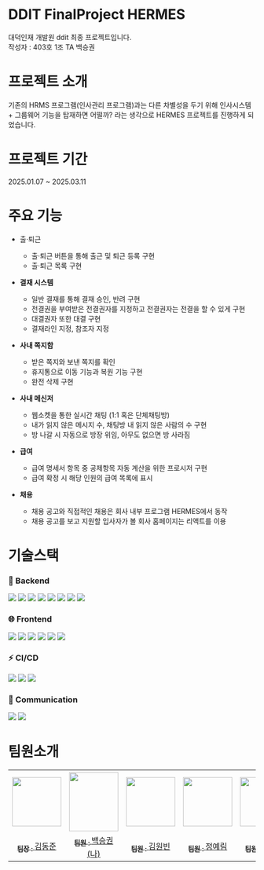# DDIT FinalProject HERMES
대덕인재 개발원 ddit 최종 프로젝트입니다.<br/>
작성자 : 403호 1조 TA 백승권

# 프로젝트 소개
기존의 HRMS 프로그램(인사관리 프로그램)과는 다른 차별성을 두기 위해 인사시스템 + 그룹웨어 기능을 탑재하면 어떨까? 라는 생각으로 HERMES 프로젝트를 진행하게 되었습니다.

# 프로젝트 기간
2025.01.07 ~ 2025.03.11

# **주요 기능**
- 출·퇴근
  - 출·퇴근 버튼을 통해 출근 및 퇴근 등록 구현
  - 출·퇴근 목록 구현
 
- **결재 시스템**
  - 일반 결재를 통해 결재 승인, 반려 구현
  - 전결권을 부여받은 전결권자를 지정하고 전결권자는 전결을 할 수 있게 구현
  - 대결권자 또한 대결 구현
  - 결재라인 지정, 참조자 지정
 
- **사내 쪽지함**
  - 받은 쪽지와 보낸 쪽지를 확인
  - 휴지통으로 이동 기능과 복원 기능 구현
  - 완전 삭제 구현
 
- **사내 메신저**
  - 웹소켓을 통한 실시간 채팅 (1:1 혹은 단체채팅방)
  - 내가 읽지 않은 메시지 수, 채팅방 내 읽지 않은 사람의 수 구현
  - 방 나갈 시 자동으로 방장 위임, 아무도 없으면 방 사라짐

- **급여**
  - 급여 명세서 항목 중 공제항목 자동 계산을 위한 프로시저 구현
  - 급여 확정 시 해당 인원의 급여 목록에 표시
 
- **채용**
  - 채용 공고와 직접적인 채용은 회사 내부 프로그램 HERMES에서 동작
  - 채용 공고를 보고 지원할 입사자가 볼 회사 홈페이지는 리액트를 이용
 
# 기술스택
### 🚀 Backend
<img src="https://img.shields.io/badge/springboot-6DB33F?style=for-the-badge&logo=spring&logoColor=white"> <img src="https://img.shields.io/badge/springsecurity-6DB33F?style=for-the-badge&logo=springsecurity&logoColor=white"> <img src="https://img.shields.io/badge/spring-6DB33F?style=for-the-badge&logo=spring&logoColor=white"> <img src="https://img.shields.io/badge/java-007396?style=for-the-badge&logo=java&logoColor=white"> <img src="https://img.shields.io/badge/node.js-339933?style=for-the-badge&logo=Node.js&logoColor=white"> <img src="https://img.shields.io/badge/oracle-F80000?style=for-the-badge&logo=oracle&logoColor=white"> <img src="https://img.shields.io/badge/apache tomcat-F8DC75?style=for-the-badge&logo=apachetomcat&logoColor=white"> <img src="https://img.shields.io/badge/websocket-000000?style=for-the-badge&logo=websocket&logoColor=white">

### 🌐 Frontend
<img src="https://img.shields.io/badge/React-61DAFB?style=for-the-badge&logo=React&logoColor=black"> <img src="https://img.shields.io/badge/bootstrap-7952B3?style=for-the-badge&logo=bootstrap&logoColor=white"> <img src="https://img.shields.io/badge/html5-E34F26?style=for-the-badge&logo=html5&logoColor=white"> <img src="https://img.shields.io/badge/Css-1572B6?style=for-the-badge&logo=Css&logoColor=white"> <img src="https://img.shields.io/badge/javascript-F7DF1E?style=for-the-badge&logo=javascript&logoColor=black"> <img src="https://img.shields.io/badge/jquery-0769AD?style=for-the-badge&logo=jquery&logoColor=white">

### ⚡ CI/CD
<img src="https://img.shields.io/badge/github-181717?style=for-the-badge&logo=github&logoColor=white"> <img src="https://img.shields.io/badge/git-F05032?style=for-the-badge&logo=git&logoColor=white"> <img src="https://img.shields.io/badge/svn-02303A?style=for-the-badge&logo=svn&logoColor=white">

### 💬 Communication
<img src="https://img.shields.io/badge/notion-000000?style=for-the-badge&logo=notion&logoColor=white">  <img src="https://img.shields.io/badge/kakaotalk-FFCD00?style=for-the-badge&logo=kakaotalk&logoColor=black">

# 팀원소개
<table>
  <tbody>
    <th><img src="" width="100px;" alt=""/></th>
    <th><img src="https://github.com/user-attachments/assets/bc1e1c06-43a3-4fce-bcee-f38cc1c69c31" width="100px;" height="120px;" alt=""/></th>
    <th><img src="" width="100px; height="100px;" alt=""/></th>
    <th><img src="" width="100px;" alt=""/></th>
    <th><img src="" width="100px;" alt=""/></th>
    <tr>
      <td align="center"><a href=""><sub><b>팀장 : </b></sub>김동준</a><br /></td>
      <td align="center"><a href=""><sub><b>팀원 : </b></sub>백승권(나)</a><br /></td>
      <td align="center"><a href=""><sub><b>팀원 : </b></sub>김원빈</a><br /></td>
      <td align="center"><a href=""><sub><b>팀원 : </b></sub>정예림</a><br /></td>
      <td align="center"><a href=""><sub><b>팀원 : </b></sub>한유림</a><br /></td>
     <tr/>
  </tbody>
</table>
